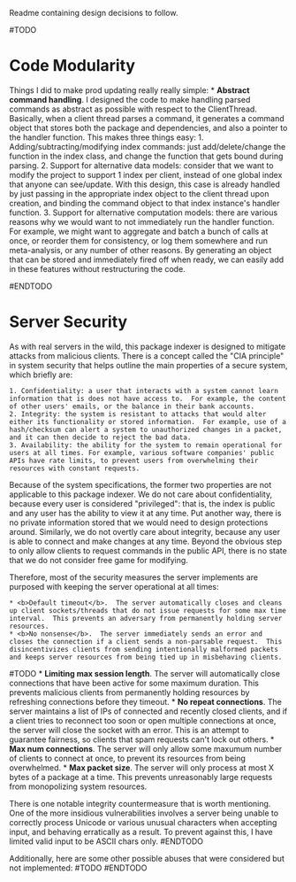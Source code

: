 Readme containing design decisions to follow.


#TODO

# Code Modularity
Things I did to make prod updating really really simple:
    * <b>Abstract command handling</b>.  I designed the code to make handling parsed commands as abstract as possible with respect to the ClientThread.  Basically, when a client thread parses a command, it generates a command object that stores both the package and dependencies, and also a pointer to the handler function.  This makes three things easy: 
        1. Adding/subtracting/modifying index commands: just add/delete/change the function in the index class, and change the function that gets bound during parsing.
        2. Support for alternative data models: consider that we want to modify the project to support 1 index per client, instead of one global index that anyone can see/update.  With this design, this case is already handled by just passing in the appropriate index object to the client thread upon creation, and binding the command object to that index instance's handler function.
        3. Support for alternative computation models: there are various reasons why we would want to not immediately run the handler function.  For example, we might want to aggregate and batch a bunch of calls at once, or reorder them for consistency, or log them somewhere and run meta-analysis, or any number of other reasons.  By generating an object that can be stored and immediately fired off when ready, we can easily add in these features without restructuring the code.

#ENDTODO

# Server Security
As with real servers in the wild, this package indexer is designed to mitigate attacks from malicious clients.  There is a concept called the "CIA principle" in system security that helps outline the main properties of a secure system, which briefly are:

    1. Confidentiality: a user that interacts with a system cannot learn information that is does not have access to.  For example, the content of other users' emails, or the balance in their bank accounts.
    2. Integrity: the system is resistant to attacks that would alter either its functionality or stored information.  For example, use of a hash/checksum can alert a system to unauthorized changes in a packet, and it can then decide to reject the bad data.
    3. Availability: the ability for the system to remain operational for users at all times. For example, various software companies' public APIs have rate limits, to prevent users from overwhelming their resources with constant requests.

Because of the system specifications, the former two properties are not applicable to this package indexer.  We do not care about confidentiality, because every user is considered "privileged": that is, the index is public and any user has the ability to view it at any time.  Put another way, there is no private information stored that we would need to design protections around.  Similarly, we do not overtly care about integrity, because any user is able to connect and make changes at any time.  Beyond the obvious step to only allow clients to request commands in the public API, there is no state that we do not consider free game for modifying.

Therefore, most of the security measures the server implements are purposed with keeping the server operational at all times:
    
    * <b>Default timeout</b>.  The server automatically closes and cleans up client sockets/threads that do not issue requests for some max time interval.  This prevents an adversary from permanently holding server resources.
    * <b>No nonsense</b>.  The server immediately sends an error and closes the connection if a client sends a non-parsable request.  This disincentivizes clients from sending intentionally malformed packets and keeps server resources from being tied up in misbehaving clients.
#TODO
    * <b>Limiting max session length</b>.  The server will automatically close connections that have been active for some maximum duration.  This prevents malicious clients from permanently holding resources by refreshing connections before they timeout.
    * <b>No repeat connections</b>.  The server maintains a list of IPs of connected and recently closed clients, and if a client tries to reconnect too soon or open multiple connections at once, the server will close the socket with an error.  This is an attempt to guarantee fairness, so clients that spam requests can't lock out others.
    * <b>Max num connections</b>.  The server will only allow some maxumum number of clients to connect at once, to prevent its resources from being overwhelmed.
    * <b>Max packet size</b>.  The server will only process at most X bytes of a package at a time.  This prevents unreasonably large requests from monopolizing system resources.

There is one notable integrity countermeasure that is worth mentioning.  One of the more insidious vulnerabilities involves a server being unable to correctly process Unicode or various unusual characters when accepting input, and behaving erratically as a result.  To prevent against this, I have limited valid input to be ASCII chars only.
#ENDTODO

Additionally, here are some other possible abuses that were considered but not implemented:
#TODO
#ENDTODO
